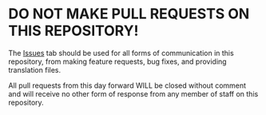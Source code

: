 # DO NOT MAKE PULL REQUESTS ON THIS REPOSITORY!

The [Issues](https://github.com/Lightman314/LightmansCurrency/issues) tab should be used for all forms of communication in this repository, from making feature requests, bug fixes, and providing translation files.

All pull requests from this day forward WILL be closed without comment and will receive no other form of response from any member of staff on this repository.
